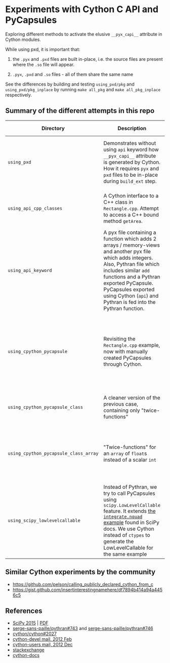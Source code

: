 # Experiments with Cython C API and PyCapsules

Exploring different methods to activate the elusive `__pyx_capi__` attribute in
Cython modules.

While using pxd, it is important that:

 1. the `.pyx` and `.pxd` files are built in-place, i.e. the source files are
    present where the `.so` file will appear.

 2. `.pyx`, `.pxd` and `.so` files - all of them share the same name

See the differences by building and testing `using_pxd/pkg` and
`using_pxd/pkg_inplace` by running `make all_pkg` and `make all_pkg_inplace`
respectively.

## Summary of the different attempts in this repo

| Directory | Description | What works | What does not work |
|-----------|-------------|------------|--------------------|
| `using_pxd` | Demonstrates without using `api` keyword how `__pyx_capi__` attribute is generated by Cython. How it requires `pyx` and `pxd` files to be in-place during `build_ext` step. | Simple `build_ext` without packaging, in-place `build_ext` with packaging (see: `setup_pkg_inplace.py`) | When `build_ext` is done with packaging using the Cython sources in some other directory (see `setup_pkg.py`). |
| `using_api_cpp_classes` | A Cython interface to a C++ class in `Rectangle.cpp`. Attempt to access a C++ bound method `getArea`. | Modified `api` can export PyCapsules for regular Cython functions alone, not for bound methods in Cython classes | Pythran cannot have a `struct` type as an argument; thus Pythran fails to compile. |
| `using_api_keyword` | A pyx file containing a function which adds 2 arrays / memory-views and another pyx file which adds integers. Also, Pythran file which includes similar `add` functions and a Pythran exported PyCapsule. PyCapsules exported using Cython (`api`) and Pythran is fed into the Pythran function. | For **integer** type: Pythran calling Pythran-PyCapsule and Cython-PyCapsule. For array type: Pythran calling Pythran-PyCapsule. Direct Cython function calls. | For **array** type: Pythran calling Cython-PyCapsule |
| `using_cpython_pycapsule` | Revisiting the `Rectangle.cpp` example, now with manually created PyCapsules through Cython. | A `cpdef` function which works as a wrapper to access the `getArea` C++ bound method: only has `int` as argument and return types. Different kinds of `twice` functions of unbound `cdef` type and bound `cpdef` and `static` types. | -no issues- |
| `using_cpython_pycapsule_class` | A cleaner version of the previous case, containing only "twice-functions" | -ditto- | -ditto- and an attempt to write a C code with Python API to call the PyCapsule. |
| `using_cpython_pycapsule_class_array` | "Twice-functions" for an `array` of `float`s instead of a scalar `int` | Manually creating PyCapsules using `make_PyCapsule` function | Calling unbound and bound methods of `cdef`/`cpdef`/`static` types with `memoryview`/`ndarray` argument types from Pythran with the PyCapsules |
| `using_scipy_lowlevelcallable` | Instead of Pythran, we try to call PyCapsules using `scipy.LowLevelCallable` feature. It extends [the `integrate.nquad` example](https://docs.scipy.org/doc/scipy/reference/tutorial/integrate.html#quad-callbacks) found in SciPy docs. We use Cython instead of `ctypes` to generate the LowLevelCallable for the same example | Cython function using `double*` argument | Cython function using a `memoryview` or `numpy` argument (Could be something related to SciPy internals, since scipy does a preliminary type checking using the PyCapsule's signature). |

## Similar Cython experiments by the community
 * https://github.com/pelson/calling_publicly_declared_cython_from_c
 * https://gist.github.com/insertinterestingnamehere/df7894b414a94a4456c5

## References
 * [SciPy 2015](https://github.com/scipy-conference/scipy_proceedings_2015/blob/master/papers/ian_henriksen/cython_blas_lapack_api.rst) | [PDF](http://conference.scipy.org/proceedings/scipy2015/pdfs/proceedings.pdf)
 * [serge-sans-paille/pythran#743](https://github.com/serge-sans-paille/pythran/issues/743) and [serge-sans-paille/pythran#746](https://github.com/serge-sans-paille/pythran/issues/746)
 * [cython/cython#2027](https://github.com/cython/cython/issues/2027)
 * [cython-devel mail, 2012 Feb](https://mail.python.org/pipermail/cython-devel/2012-February/001864.html)
 * [cython-users mail, 2012 Dec](http://grokbase.com/t/gg/cython-users/12cmf6zzm9/how-to-make-cython-generate-pyx-capi)
 * [stackexchange](https://stackoverflow.com/questions/40572073/how-to-create-a-public-cython-function-that-can-receive-c-struct-instance-or-p#40691577)
 * [cython-docs](http://docs.cython.org/en/latest/src/userguide/extension_types.html#name-specification-clause)
